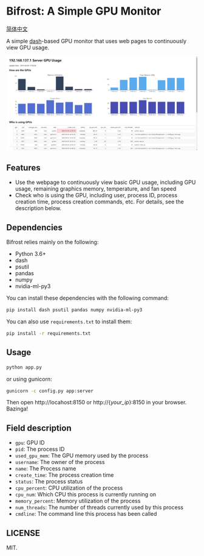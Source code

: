# Bifrost: A Simple GPU Monitor

[简体中文](./README_zh.md)

A simple [dash](https://github.com/plotly/dash/)-based GPU monitor that uses web pages to continuously view GPU usage.

![example](screenshots/example.png)

## Features

- Use the webpage to continuously view basic GPU usage, including GPU usage, remaining graphics memory, temperature, and fan speed
- Check who is using the GPU, including user, process ID, process creation time, process creation commands, etc. For details, see the description below.

## Dependencies

Bifrost relies mainly on the following:

- Python 3.6+
- dash
- psutil
- pandas
- numpy
- nvidia-ml-py3

You can install these dependencies with the following command:

```bash
pip install dash psutil pandas numpy nvidia-ml-py3
```

You can also use `requirements.txt` to install them:

```bash
pip install -r requirements.txt
```

## Usage

```bash
python app.py
```

or using gunicorn:

```bash
gunicorn -c config.py app:server
```

Then open http://locahost:8150 or http://{*your_ip*}:8150 in your browser. Bazinga!

## Field description

- `gpu`: GPU ID
- `pid`: The process ID
- `used_gpu_mem`: The GPU memory used by the process
- `username`: The owner of the process
- `name`: The Process name
- `create_time`: The process creation time
- `status`: The process status
- `cpu_percent`: CPU utilization of the process
- `cpu_num`: Which CPU this process is currently running on
- `memory_percent`: Memory utilization of the process
- `num_threads`: The number of threads currently used by this process
- `cmdline`: The command line this process has been called

## LICENSE

MIT.

